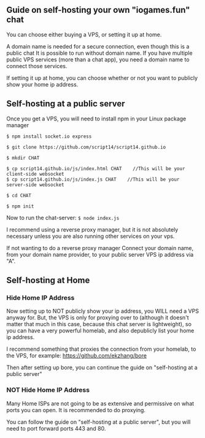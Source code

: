 ## Guide on self-hosting your own "iogames.fun" chat
You can choose either buying a VPS, or setting it up at home. 

A domain name is needed for a secure connection, even though this is a public chat
It is possible to run without domain name. If you have multiple public VPS services 
(more than a chat app), you need a domain name to connect those services.

If setting it up at home, you can choose whether or not you want to publicly show your home 
ip address.

## Self-hosting at a public server
Once you get a VPS, you will need to install npm in your Linux package manager

`$ npm install socket.io express`

`$ git clone https://github.com/script14/script14.github.io`

`$ mkdir CHAT`

`$ cp script14.github.io/js/index.html CHAT    //This will be your client-side websocket` <br>
`$ cp script14.github.io/js/index.js CHAT    //This will be your server-side websocket`

`$ cd CHAT`

`$ npm init`

Now to run the chat-server: `$ node index.js`

I recommend using a reverse proxy manager, but it is not absolutely necessary unless you are also
running other services on your vps.

If not wanting to do a reverse proxy manager
Connect your domain name, from your domain name provider, to your public server VPS ip address via
"A".

## Self-hosting at Home
### Hide Home IP Address
Now setting up to NOT publicly show your ip address, you WILL need a VPS anyway for. 
But, the VPS is only for proxying over to (although it doesn't matter that much in this case,
because this chat server is lightweight), so you can have a very powerful homelab,
and also depublicly list your home ip address.

I recommend something that proxies the connection from your homelab, to the VPS, 
for example: https://github.com/ekzhang/bore

Then after setting up bore, you can continue the guide on "self-hosting at a public server"

### NOT Hide Home IP Address
Many Home ISPs are not going to be as extensive and permissive on what ports you can open. It is
recommended to do proxying.

You can follow the guide on "self-hosting at a public server", but you will need to port 
forward ports 443 and 80.
